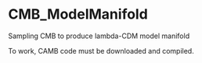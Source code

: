 # CMB_ModelManifold
Sampling CMB to produce lambda-CDM model manifold

To work, CAMB code must be downloaded and compiled.
